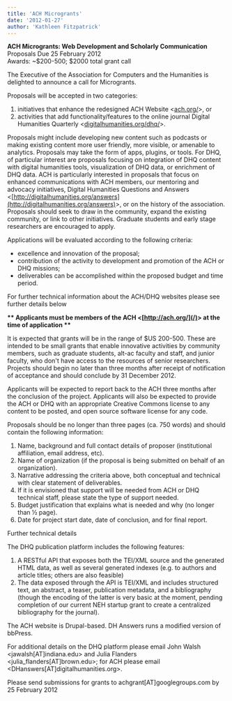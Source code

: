 ```yaml
---
title: 'ACH Microgrants'
date: '2012-01-27'
author: 'Kathleen Fitzpatrick'
---
```

**ACH Microgrants: Web Development and Scholarly Communication**  
Proposals Due 25 February 2012  
Awards: ~$200-500; $2000 total grant call

The Executive of the Association for Computers and the Humanities is delighted to announce a call for Microgrants.

Proposals will be accepted in two categories:

1. initiatives that enhance the redesigned ACH Website &lt;[ach.org/](/)&gt;, or
2. activities that add functionality/features to the online journal Digital Humanities Quarterly &lt;[digitalhumanities.org/dhq/](http://digitalhumanities.org/dhq/)&gt;.

Proposals might include developing new content such as podcasts or making existing content more user friendly, more visible, or amenable to analytics. Proposals may take the form of apps, plugins, or tools. For DHQ, of particular interest are proposals focusing on integration of DHQ content with digital humanities tools, visualization of DHQ data, or enrichment of DHQ data. ACH is particularly interested in proposals that focus on enhanced communications with ACH members, our mentoring and advocacy initiatives, Digital Humanities Questions and Answers &lt;[http://digitalhumanities.org/answers](http://digitalhumanities.org/answers)&gt;, or on the history of the association. Proposals should seek to draw in the community, expand the existing community, or link to other initiatives. Graduate students and early stage researchers are encouraged to apply.

Applications will be evaluated according to the following criteria:

- excellence and innovation of the proposal;
- contribution of the activity to development and promotion of the ACH or DHQ missions;
- deliverables can be accomplished within the proposed budget and time period.

For further technical information about the ACH/DHQ websites please see further details below

**\*\* Applicants must be members of the ACH &lt;[http://ach.org/](/)&gt; at the time of application \*\***

It is expected that grants will be in the range of $US 200-500. These are intended to be small grants that enable innovative activities by community members, such as graduate students, alt-ac faculty and staff, and junior faculty, who don't have access to the resources of senior researchers. Projects should begin no later than three months after receipt of notification of acceptance and should conclude by 31 December 2012.

Applicants will be expected to report back to the ACH three months after the conclusion of the project. Applicants will also be expected to provide the ACH or DHQ with an appropriate Creative Commons license to any content to be posted, and open source software license for any code.

Proposals should be no longer than three pages (ca. 750 words) and should contain the following information:

1. Name, background and full contact details of proposer (institutional affiliation, email address, etc).
2. Name of organization (if the proposal is being submitted on behalf of an organization).
3. Narrative addressing the criteria above, both conceptual and technical with clear statement of deliverables.
4. If it is envisioned that support will be needed from ACH or DHQ technical staff, please state the type of support needed.
5. Budget justification that explains what is needed and why (no longer than ½ page).
6. Date for project start date, date of conclusion, and for final report.

Further technical details

The DHQ publication platform includes the following features:

1. A RESTful API that exposes both the TEI/XML source and the generated HTML data, as well as several generated indexes (e.g. to authors and article titles; others are also feasible)
2. The data exposed through the API is TEI/XML and includes structured text, an abstract, a teaser, publication metadata, and a bibliography (though the encoding of the latter is very basic at the moment, pending completion of our current NEH startup grant to create a centralized bibliography for the journal).

The ACH website is Drupal-based. DH Answers runs a modified version of bbPress.

For additional details on the DHQ platform please email John Walsh &lt;jawalsh\[AT\]indiana.edu&gt; and Julia Flanders &lt;julia\_flanders\[AT\]brown.edu&gt;; for ACH please email &lt;DHanswers\[AT\]digitalhumanities.org&gt;.

Please send submissions for grants to achgrant\[AT\]googlegroups.com by 25 February 2012